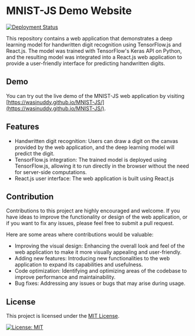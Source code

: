 # MNIST-JS Demo Website

[![Deployment Status](https://github.com/wasinuddy/MNIST-JS/actions/workflows/deploy.yml/badge.svg)](https://github.com/wasinuddy/MNIST-JS/actions/workflows/deploy.yml)


This repository contains a web application that demonstrates a deep learning model for handwritten digit recognition using TensorFlow.js and React.js. The model was trained with TensorFlow's Keras API on Python, and the resulting model was integrated into a React.js web application to provide a user-friendly interface for predicting handwritten digits.

## Demo

You can try out the live demo of the MNIST-JS web application by visiting [https://wasinuddy.github.io/MNIST-JS/](https://wasinuddy.github.io/MNIST-JS/).

## Features

- Handwritten digit recognition: Users can draw a digit on the canvas provided by the web application, and the deep learning model will predict the digit.
- TensorFlow.js integration: The trained model is deployed using TensorFlow.js, allowing it to run directly in the browser without the need for server-side computations.
- React.js user interface: The web application is built using React.js


## Contribution

Contributions to this project are highly encouraged and welcome. If you have ideas to improve the functionality or design of the web application, or if you want to fix any issues, please feel free to submit a pull request.

Here are some areas where contributions would be valuable:

- Improving the visual design: Enhancing the overall look and feel of the web application to make it more visually appealing and user-friendly.
- Adding new features: Introducing new functionalities to the web application to expand its capabilities and usefulness.
- Code optimization: Identifying and optimizing areas of the codebase to improve performance and maintainability.
- Bug fixes: Addressing any issues or bugs that may arise during usage.


## License

This project is licensed under the [MIT License](LICENSE).

[![License: MIT](https://img.shields.io/badge/License-MIT-yellow.svg)](https://opensource.org/licenses/MIT)

